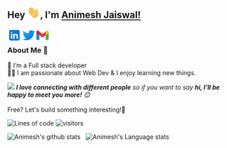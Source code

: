 ## Hey <img src="https://raw.githubusercontent.com/mmw-ani/mmw-ani/main/assets/Hi.gif" width="29px">, I'm [Animesh Jaiswal!](https://www.linkedin.com/in/animeshjais/) 

<a href="https://www.linkedin.com/in/animeshjais/">
  <img align="left" width="32px" src="https://raw.githubusercontent.com/mmw-ani/mmw-ani/main/assets/icons8-linkedin.svg" />
<a href="https://twitter.com/pseudo_bot7514">
  <img align="left" width="32px" src="https://raw.githubusercontent.com/mmw-ani/mmw-ani/main/assets/icons8-twitter.svg" />
</a>
<a href="mailto:animeshgkp15@gmail.com">
  <img align="left" width="32px" src="https://raw.githubusercontent.com/mmw-ani/mmw-ani/main/assets/icons8-gmail.svg" />
</a>

<br />

### About Me 🚀
🌱 I’m a Full stack developer</br>
👨‍💻  I am passionate about Web Dev & I enjoy learning new things. </br>

<img src="https://media.giphy.com/media/LnQjpWaON8nhr21vNW/giphy.gif" width="60"> <em><b>I love connecting with different people</b> so if you want to say <b>hi, I'll be happy to meet you more!</b> 😊</em></br></br>
Free? Let's build something interesting!🙌

![Lines of code](https://img.shields.io/badge/From%20Hello%20World%20I%27ve%20Written-1%20Million%20lines%20of%20code-blue)
![visitors](https://visitor-badge.laobi.icu/badge?page_id=mmw-ani)</br>

![Animesh's github stats](https://github-readme-stats.vercel.app/api/top-langs/?username=mmw-ani&hide=html,css&title_color=ffffff&text_color=c9cacc&icon_color=4AB197&bg_color=1A2B34)&nbsp;&nbsp;
![Animesh's Language stats](https://github-readme-stats.vercel.app/api?username=mmw-ani&show_icons=true&line_height=27&count_private=true&title_color=ffffff&text_color=c9cacc&icon_color=4AB097&bg_color=1A2B34)
<br />
